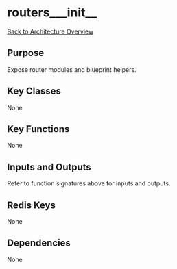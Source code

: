 # routers___init__
[Back to Architecture Overview](../README.md)

## Purpose
Expose router modules and blueprint helpers.

## Key Classes
None

## Key Functions
None

## Inputs and Outputs
Refer to function signatures above for inputs and outputs.

## Redis Keys
None

## Dependencies
None
